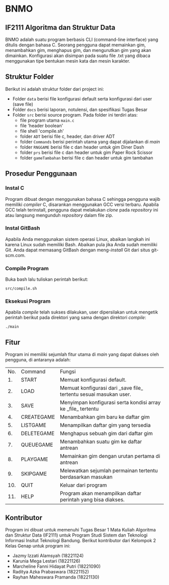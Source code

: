 # BNMO 
## IF2111 Algoritma dan Struktur Data 
BNMO adalah suatu program berbasis CLI (command-line interface) yang ditulis dengan bahasa C. Seorang pengguna dapat memainkan gim, menambahkan gim, menghapus gim, dan mengurutkan gim yang akan dimainkan. Konfigurasi akan disimpan pada suatu file .txt yang dibaca menggunakan tipe bentukan mesin kata dan mesin karakter. 

## Struktur Folder
Berikut ini adalah struktur folder dari project ini:
* Folder `data` berisi file konfigurasi default serta konfigurasi dari user (save file)
* Folder `docs` berisi laporan, notulensi, dan spesifikasi Tugas Besar
* Folder `src` berisi source program. Pada folder ini terdiri atas:
  * file program utama `main.c`
  * file 'header boolean'
  * file shell 'compile.sh'
  * folder `ADT` berisi file c, header, dan driver ADT
  * folder `Commands` berisi perintah utama yang dapat dijalankan di _main_
  * folder `RNGGAME` berisi file c dan header untuk gim Diner Dash
  * folder `prs` berisi file c dan header untuk gim Paper Rock Scissor
  * folder `gameTambahan` berisi file c dan header untuk gim tambahan

## Prosedur Penggunaan
### Instal C
Program dibuat dengan menggunakan bahasa C sehingga pengguna wajib memiliki _compiler_ C, disarankan menggunakan GCC versi terbaru. Apabila GCC telah terinstall, pengguna dapat melakukan _clone_ pada _repository_ ini atau langsung mengunduh _repository_ dalam file zip.

### Instal GitBash
Apabila Anda menggunakan sistem operasi Linux, abaikan langkah ini karena Linux sudah memiliki Bash. Abaikan pula jika Anda sudah memiliki Git. Anda dapat memasang GitBash dengan  meng-_install_ Git dari situs git-scm.com. 

### Compile Program
Buka bash lalu tuliskan perintah berikut:
```
src/compile.sh
```

### Eksekusi Program
Apabila _compile_ telah sukses dilakukan, user dipersilakan untuk mengetik perintah berikut pada direktori yang sama dengan direktori _compile_:
```
./main
```

## Fitur
Program ini memiliki sejumlah fitur utama di _main_ yang dapat diakses oleh pengguna, di antaranya adalah:
<table>
<tr><td>No.</td><td>Command</td><td>Fungsi</td></tr>
<tr><td>1.</td><td>START</td><td>Memuat konfigurasi default.</td></tr>
<tr><td>2.</td><td>LOAD</td><td>Memuat konfigurasi dari _save file_ tertentu sesuai masukan user.
</td></tr>
<tr><td>3.</td><td>SAVE</td><td>Menyimpan konfigurasi serta kondisi array ke _file_ tertentu</td></tr>
<tr><td>4.</td><td>CREATEGAME</td><td>Menambahkan gim baru ke daftar gim</td></tr>
<tr><td>5.</td><td>LISTGAME</td><td>Menampilkan daftar gim yang tersedia</td></tr>
<tr><td>6.</td><td>DELETEGAME</td><td>Menghapus sebuah gim dari daftar gim</td></tr>
<tr><td>7.</td><td>QUEUEGAME</td><td>Menambahkan suatu gim ke daftar antrean</td></tr>
<tr><td>8.</td><td>PLAYGAME</td><td>Memainkan gim dengan urutan pertama di antrean</td></tr>
<tr><td>9.</td><td>SKIPGAME</td><td>Melewatkan sejumlah permainan tertentu berdasarkan masukan</td></tr>
<tr><td>10.</td><td>QUIT</td><td>Keluar dari program</td></tr>
<tr><td>11.</td><td>HELP</td><td>Program akan menampilkan daftar perintah yang bisa diakses.
</td></tr>

</table>

## Kontributor
Program ini dibuat untuk memenuhi Tugas Besar 1 Mata Kuliah Algoritma dan Struktur Data (IF2111) untuk Program Studi Sistem dan Teknologi Informasi Insitut Teknologi Bandung. Berikut kontributor dari Kelompok 2 Kelas Genap untuk program ini:
* Jazmy Izzati Alamsyah (18221124)
* Karunia Mega Lestari (18221126)
* Marcheline Fanni Hidayat Putri (18221090)
* Raditya Azka Prabaswara (18221152)
* Rayhan Maheswara Pramanda (18221130)
